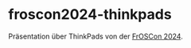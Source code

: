 # froscon2024-thinkpads

Präsentation über ThinkPads von der [FrOSCon 2024](https://programm.froscon.org/2024/events/3141.html).


